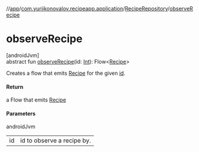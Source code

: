 //[app](../../../index.md)/[com.yuriikonovalov.recipeapp.application](../index.md)/[RecipeRepository](index.md)/[observeRecipe](observe-recipe.md)

# observeRecipe

[androidJvm]\
abstract fun [observeRecipe](observe-recipe.md)(id: [Int](https://kotlinlang.org/api/latest/jvm/stdlib/kotlin/-int/index.html)): Flow&lt;[Recipe](../../com.yuriikonovalov.recipeapp.application.entities/-recipe/index.md)&gt;

Creates a flow that emits [Recipe](../../com.yuriikonovalov.recipeapp.application.entities/-recipe/index.md) for the given [id](observe-recipe.md).

#### Return

a Flow that emits [Recipe](../../com.yuriikonovalov.recipeapp.application.entities/-recipe/index.md)

#### Parameters

androidJvm

| | |
|---|---|
| id | id to observe a recipe by. |
